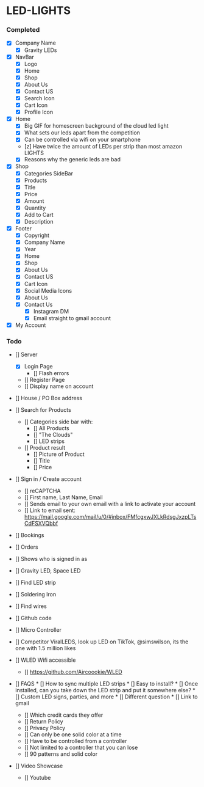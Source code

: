 # LED-LIGHTS

### Completed
* [x] Company Name
  * [x] Gravity LEDs
* [x] NavBar
  * [x] Logo 
  * [x] Home
  * [x] Shop
  * [x] About Us
  * [x] Contact US
  * [x] Search Icon
  * [x] Cart Icon
  * [x] Profile Icon
* [x] Home
    * [x] Big GIF for homescreen background of the cloud led light
    * [x] What sets our leds apart from the competition
    * [x] Can be controlled via wifi on your smartphone
    * [z] Have twice the amount of LEDs per strip than most amazon LIGHTS
    * [x] Reasons why the generic leds are bad
* [x] Shop
    * [x] Categories SideBar
    * [x] Products
    * [x] Title
    * [x] Price
    * [x] Amount
    * [x] Quantity
    * [x] Add to Cart
    * [x] Description
* [x] Footer
    * [x] Copyright
    * [x] Company Name
    * [x] Year
    * [x] Home
    * [x] Shop
    * [x] About Us
    * [x] Contact US
    * [x] Cart Icon
    * [x] Social Media Icons
  * [x] About Us
  * [x] Contact Us
    * [x] Instagram DM
    * [x] Email straight to gmail account
* [x] My Account

### Todo

* [] Server
  * [x] Login Page
    * [] Flash errors
  * [] Register Page
  * [] Display name on account

* [] House / PO Box address
* [] Search for Products
  * [] Categories side bar with: 
    * [] All Products
    * [] "The Clouds"
    * [] LED strips
  * [] Product result
    * [] Picture of Product
    * [] Title
    * [] Price
* [] Sign in / Create account
    * [] reCAPTCHA
    * [] First name, Last Name, Email
    * [] Sends email to your own email with a link to activate your account
    * [] Link to email sent: https://mail.google.com/mail/u/0/#inbox/FMfcgxwJXLkRdsgJxzpLTsCdFSXVQbbf
* [] Bookings
* [] Orders
* [] Shows who is signed in as
* [] Gravity LED, Space LED
* [] Find LED strip
* [] Soldering Iron
* [] Find wires
* [] Github code
* [] Micro Controller
* [] Competitor ViralLEDS, look up LED on TikTok, @simswilson, its the one with 1.5 million likes
* [] WLED Wifi accessible
  * [] https://github.com/Aircoookie/WLED    
* [] FAQS
      * [] How to sync multiple LED strips
      * [] Easy to install? 
      * [] Once installed, can you take down the LED strip and put it somewhere else?
      * [] Custom LED signs, parties, and more
      * [] Different question
        * [] Link to gmail
    * [] Which credit cards they offer
    * [] Return Policy
    * [] Privacy Policy
    * [] Can only be one solid color at a time
    * [] Have to be controlled from a controller
    * [] Not limited to a controller that you can lose
    * [] 90 patterns and solid color
 * [] Video Showcase   
    * [] Youtube
